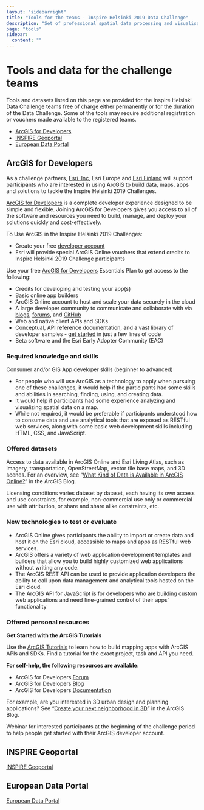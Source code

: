 ```yaml
---
layout: "sidebarright"
title: "Tools for the teams - Inspire Helsinki 2019 Data Challenge"
description: "Set of professional spatial data processing and visualisation tools provided by the challenge partners"
page: "tools"
sidebar:
  content: ""
---
```

# Tools and data for the challenge teams
Tools and datasets listed on this page are provided for the Inspire Helsinki Data Challenge teams free of charge either
permanently or for the duration of the Data Challenge. Some of the tools may require additional registration or vouchers
made available to the registered teams.

* [ArcGIS for Developers](#arcgis-for-developers)
* [INSPIRE Geoportal](#inspire-geoportal)
* [European Data Portal](#european-data-portal)

## ArcGIS for Developers
As a challenge partners, [Esri, Inc](https://www.esri.com/), Esri Europe and [Esri Finland](https://www.esri.fi/) will support participants who are interested in using ArcGIS to build data, maps, apps and solutions to tackle the Inspire Helsinki 2019 Challenges.

[ArcGIS for Developers](https://developers.arcgis.com) is a complete developer experience designed to be simple and flexible. Joining ArcGIS for Developers gives you access to all of the software and resources you need to build, manage, and deploy your solutions quickly and cost-effectively.

To Use ArcGIS in the Inspire Helsinki 2019 Challenges:

- Create your free [developer account](https://developers.arcgis.com/sign-up)
- Esri will provide special ArcGIS Online vouchers that extend credits to Inspire Helsinki 2019 Challenge participants

Use your free [ArcGIS for Developers](https://developers.arcgis.com/) Essentials Plan to get access to the following:

- Credits for developing and testing your app(s)
- Basic online app builders
- ArcGIS Online account to host and scale your data securely in the cloud
- A large developer community to communicate and collaborate with via [blogs](https://www.esri.com/arcgis-blog/developers/), [forums](https://community.esri.com/community/developers), and [GitHub](https://esri.github.io/)
- Web and native client APIs and SDKs
- Conceptual, API reference documentation, and a vast library of developer samples - [get started](https://developers.arcgis.com/labs/) in just a few lines of code
- Beta software and the Esri Early Adopter Community (EAC)

### Required knowledge and skills
Consumer and/or GIS App developer skills (beginner to advanced)
- For people who will use ArcGIS as a technology to apply when pursuing one of these challenges, it would help if the participants had some skills and abilities in searching, finding, using, and creating data.
- It would help if participants had some experience analyzing and visualizing spatial data on a map.
- While not required, it would be preferable if participants understood how to consume data and use analytical tools that are exposed as RESTful web services, along with some basic web development skills including HTML, CSS, and JavaScript.

### Offered datasets
Access to data available in ArcGIS Online and Esri Living Atlas, such as imagery, transportation, OpenStreetMap, vector tile base maps, and 3D scenes. For an overview, see “[What Kind of Data is Available in ArcGIS Online?](https://www.esri.com/arcgis-blog/products/product/uncategorized/what-kind-of-data-is-available-in-arcgis-online/)” in the ArcGIS Blog.

Licensing conditions varies dataset by dataset, each having its own access and use constraints, for example, non-commercial use only or commercial use with attribution, or share and share alike constraints, etc.

### New technologies to test or evaluate
- ArcGIS Online gives participants the ability to import or create data and host it on the Esri cloud, accessible to maps and apps as RESTful web services.
- ArcGIS offers a variety of web application development templates and builders that allow you to build highly customized web applications without writing any code.
- The ArcGIS REST API can be used to provide application developers the ability to call upon data management and analytical tools hosted on the Esri cloud.
- The ArcGIS API for JavaScript is for developers who are building custom web applications and need fine-grained control of their apps’ functionality

### Offered personal resources
**Get Started with the ArcGIS Tutorials**

Use the [ArcGIS Tutorials](https://developers.arcgis.com/labs/) to learn how to build mapping apps with ArcGIS APIs and SDKs. Find a tutorial for the exact project, task and API you need.

**For self-help, the following resources are available:**

- ArcGIS for Developers [Forum](http://forums.arcgis.com/forums/228-Developers)
- ArcGIS for Developers [Blog](http://blogs.esri.com/esri/arcgis/category/developer/)
- ArcGIS for Developers [Documentation](http://developers.arcgis.com/en/documentation/)

For example, are you interested in 3D urban design and planning applications? See “[Create your next neighborhood in 3D](https://www.esri.com/arcgis-blog/products/js-api-arcgis/3d-gis/create-your-next-neighborhood-in-3d/)” in the ArcGIS Blog.

Webinar for interested participants at the beginning of the challenge period to help people get started with their ArcGIS developer account.

## INSPIRE Geoportal

[INSPIRE Geoportal](http://inspire-geoportal.ec.europa.eu/)

## European Data Portal
[European Data Portal](https://www.europeandataportal.eu/en/homepage)
